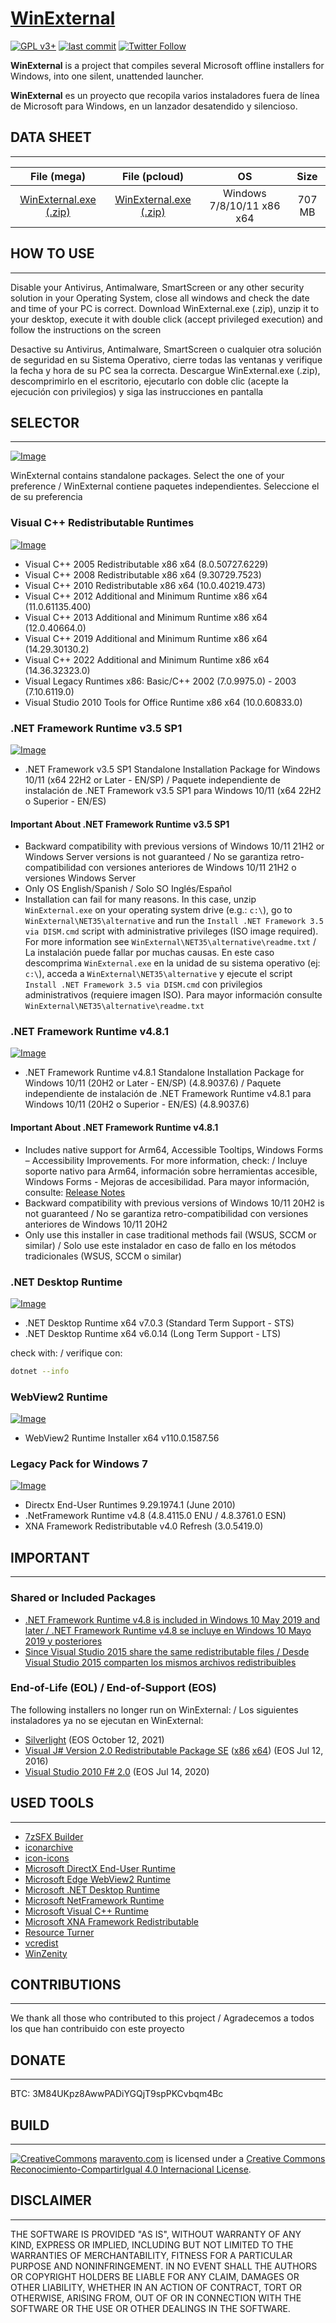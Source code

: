# [WinExternal](https://www.maravento.com/p/winexternal.html)

[![GPL v3+](https://img.shields.io/badge/License-GPL%20v3%2B-blue.svg)](https://www.gnu.org/licenses/gpl-3.0)
[![last commit](https://img.shields.io/github/last-commit/maravento/winexternal)](https://github.com/maravento/winexternal/)
[![Twitter Follow](https://img.shields.io/twitter/follow/maraventostudio.svg?style=social)](https://twitter.com/maraventostudio)

**WinExternal** is a project that compiles several Microsoft offline installers for Windows, into one silent, unattended launcher.

**WinExternal** es un proyecto que recopila varios instaladores fuera de línea de Microsoft para Windows, en un lanzador desatendido y silencioso.

## DATA SHEET

---

|File (mega)|File (pcloud)|OS|Size|
| :---: | :---: | :---: | :---: |
|[WinExternal.exe (.zip)](https://mega.nz/file/nVNQxLYT#H5gZP8XHX0N2wKOTp2QrOXEVa2vM8qBj8jsbqxjYtTk)|[WinExternal.exe (.zip)](https://u.pcloud.link/publink/show?code=M0J)|Windows 7/8/10/11 x86 x64|707 MB|

## HOW TO USE

---

Disable your Antivirus, Antimalware, SmartScreen or any other security solution in your Operating System, close all windows and check the date and time of your PC is correct. Download WinExternal.exe (.zip), unzip it to your desktop, execute it with double click (accept privileged execution) and follow the instructions on the screen

Desactive su Antivirus, Antimalware, SmartScreen o cualquier otra solución de seguridad en su Sistema Operativo, cierre todas las ventanas y verifique la fecha y hora de su PC sea la correcta. Descargue WinExternal.exe (.zip), descomprimirlo en el escritorio, ejecutarlo con doble clic (acepte la ejecución con privilegios) y siga las instrucciones en pantalla

## SELECTOR

---

[![Image](https://raw.githubusercontent.com/maravento/winexternal/master/img/winexternal-selector.png)](https://www.maravento.com/p/winexternal.html)

WinExternal contains standalone packages. Select the one of your preference / WinExternal contiene paquetes independientes. Seleccione el de su preferencia

### Visual C++ Redistributable Runtimes

[![Image](https://raw.githubusercontent.com/maravento/winexternal/master/img/winexternal-visualc.png)](https://www.maravento.com/p/winexternal.html)

- Visual C++ 2005 Redistributable x86 x64 (8.0.50727.6229)
- Visual C++ 2008 Redistributable x86 x64 (9.30729.7523)
- Visual C++ 2010 Redistributable x86 x64 (10.0.40219.473)
- Visual C++ 2012 Additional and Minimum Runtime x86 x64 (11.0.61135.400)
- Visual C++ 2013 Additional and Minimum Runtime x86 x64 (12.0.40664.0)
- Visual C++ 2019 Additional and Minimum Runtime x86 x64 (14.29.30130.2)
- Visual C++ 2022 Additional and Minimum Runtime x86 x64 (14.36.32323.0)
- Visual Legacy Runtimes x86: Basic/C++ 2002 (7.0.9975.0) - 2003 (7.10.6119.0)
- Visual Studio 2010 Tools for Office Runtime x86 x64 (10.0.60833.0)

### .NET Framework Runtime v3.5 SP1

[![Image](https://raw.githubusercontent.com/maravento/winexternal/master/img/winexternal-net35.png)](https://www.maravento.com/p/winexternal.html)

- .NET Framework v3.5 SP1 Standalone Installation Package for Windows 10/11 (x64 22H2 or Later - EN/SP) / Paquete independiente de instalación de .NET Framework v3.5 SP1 para Windows 10/11 (x64 22H2 o Superior - EN/ES)

#### Important About .NET Framework Runtime v3.5 SP1

- Backward compatibility with previous versions of Windows 10/11 21H2 or Windows Server versions is not guaranteed / No se garantiza retro-compatibilidad con versiones anteriores de Windows 10/11 21H2 o versiones Windows Server
- Only OS English/Spanish / Solo SO Inglés/Español
- Installation can fail for many reasons. In this case, unzip `WinExternal.exe` on your operating system drive (e.g.: `c:\`), go to `WinExternal\NET35\alternative` and run the `Install .NET Framework 3.5 via DISM.cmd` script with administrative privileges (ISO image required). For more information see `WinExternal\NET35\alternative\readme.txt` / La instalación puede fallar por muchas causas. En este caso descomprima `WinExternal.exe` en la unidad de su sistema operativo (ej: `c:\`), acceda a `WinExternal\NET35\alternative` y ejecute el script `Install .NET Framework 3.5 via DISM.cmd` con privilegios administrativos (requiere imagen ISO). Para mayor información consulte `WinExternal\NET35\alternative\readme.txt`

### .NET Framework Runtime v4.8.1

[![Image](https://raw.githubusercontent.com/maravento/winexternal/master/img/winexternal-net481.png)](https://www.maravento.com/p/winexternal.html)

- .NET Framework Runtime v4.8.1 Standalone Installation Package for Windows 10/11 (20H2 or Later - EN/SP) (4.8.9037.6) / Paquete independiente de instalación de .NET Framework Runtime v4.8.1 para Windows 10/11 (20H2 o Superior - EN/ES) (4.8.9037.6)

#### Important About .NET Framework Runtime v4.8.1

- Includes native support for Arm64, Accessible Tooltips, Windows Forms – Accessibility Improvements. For more information, check: / Incluye soporte nativo para Arm64, información sobre herramientas accesible, Windows Forms - Mejoras de accesibilidad. Para mayor información, consulte: [Release Notes](https://github.com/microsoft/dotnet/blob/master/releases/net481/README.md)
- Backward compatibility with previous versions of Windows 10/11 20H2 is not guaranteed / No se garantiza retro-compatibilidad con versiones anteriores de Windows 10/11 20H2
- Only use this installer in case traditional methods fail (WSUS, SCCM or similar) / Solo use este instalador en caso de fallo en los métodos tradicionales (WSUS, SCCM o similar)

### .NET Desktop Runtime

[![Image](https://raw.githubusercontent.com/maravento/winexternal/master/img/winexternal-netruntime.png)](https://www.maravento.com/p/winexternal.html)

- .NET Desktop Runtime x64 v7.0.3 (Standard Term Support - STS)
- .NET Desktop Runtime x64 v6.0.14 (Long Term Support - LTS)

check with: / verifique con:

```bash
dotnet --info
```

### WebView2 Runtime

[![Image](https://raw.githubusercontent.com/maravento/winexternal/master/img/winexternal-webview2.png)](https://www.maravento.com/p/winexternal.html)

- WebView2 Runtime Installer x64 v110.0.1587.56

### Legacy Pack for Windows 7

[![Image](https://raw.githubusercontent.com/maravento/winexternal/master/img/winexternal-legacy.png)](https://www.maravento.com/p/winexternal.html)

- Directx End-User Runtimes 9.29.1974.1 (June 2010)
- .NetFramework Runtime v4.8 (4.8.4115.0 ENU / 4.8.3761.0 ESN)
- XNA Framework Redistributable v4.0 Refresh (3.0.5419.0)

## IMPORTANT

---

### Shared or Included Packages

- [.NET Framework Runtime v4.8 is included in Windows 10 May 2019 and later / .NET Framework Runtime v4.8 se incluye en Windows 10 Mayo 2019 y posteriores](https://docs.microsoft.com/en-us/dotnet/framework/install/on-windows-10#net-framework-48)
- [Since Visual Studio 2015 share the same redistributable files / Desde Visual Studio 2015 comparten los mismos archivos redistribuibles](https://docs.microsoft.com/en-US/cpp/windows/latest-supported-vc-redist?view=msvc-170)

### End-of-Life (EOL) / End-of-Support (EOS)

The following installers no longer run on WinExternal: / Los siguientes instaladores ya no se ejecutan en WinExternal:

- [Silverlight](https://support.microsoft.com/en-us/windows/silverlight-end-of-support-0a3be3c7-bead-e203-2dfd-74f0a64f1788) (EOS October 12, 2021)
- [Visual J# Version 2.0 Redistributable Package SE](https://docs.microsoft.com/en-us/lifecycle/products/microsoft-visual-j-version-20-redistributable-package) ([x86](http://web.archive.org/web/20201023224856/https://www.microsoft.com/en-us/download/details.aspx?id=18084) [x64](http://web.archive.org/web/20200812110243/https://www.microsoft.com/en-us/download/details.aspx?id=15468)) (EOS Jul 12, 2016)
- [Visual Studio 2010 F# 2.0](http://web.archive.org/web/20200721134946/https://www.microsoft.com/en-us/download/details.aspx?id=15834) (EOS Jul 14, 2020)

## USED TOOLS

---

- [7zSFX Builder](https://sourceforge.net/projects/s-zipsfxbuilder/)
- [iconarchive](http://www.iconarchive.com/show/fs-icons-by-franksouza183/Places-folder-windows-icon.html)
- [icon-icons](https://icon-icons.com/icon/dot-net-original-logo/146546)
- [Microsoft DirectX End-User Runtime](https://www.microsoft.com/en-us/download/details.aspx?id=8109)
- [Microsoft Edge WebView2 Runtime](https://developer.microsoft.com/en-us/microsoft-edge/webview2/)
- [Microsoft .NET Desktop Runtime](https://dotnet.microsoft.com/en-us/download/dotnet)
- [Microsoft NetFramework Runtime](https://dotnet.microsoft.com/download/dotnet-framework)
- [Microsoft Visual C++ Runtime](https://docs.microsoft.com/en-US/cpp/windows/latest-supported-vc-redist?view=msvc-170)
- [Microsoft XNA Framework Redistributable](https://www.microsoft.com/en-us/download/details.aspx?id=27598)
- [Resource Turner](http://www.restuner.com/)
- [vcredist](https://github.com/abbodi1406/vcredist/releases)
- [WinZenity](https://github.com/maravento/winzenity)

## CONTRIBUTIONS

---

We thank all those who contributed to this project / Agradecemos a todos los que han contribuido con este proyecto

## DONATE

---

BTC: 3M84UKpz8AwwPADiYGQjT9spPKCvbqm4Bc

## BUILD

---

[![CreativeCommons](https://raw.githubusercontent.com/maravento/winexternal/master/img/88x31.png)](http://creativecommons.org/licenses/by-sa/4.0/)
[maravento.com](http://www.maravento.com) is licensed under a [Creative Commons Reconocimiento-CompartirIgual 4.0 Internacional License](http://creativecommons.org/licenses/by-sa/4.0/).

## DISCLAIMER

---

THE SOFTWARE IS PROVIDED "AS IS", WITHOUT WARRANTY OF ANY KIND, EXPRESS OR IMPLIED, INCLUDING BUT NOT LIMITED TO THE WARRANTIES OF MERCHANTABILITY, FITNESS FOR A PARTICULAR PURPOSE AND NONINFRINGEMENT. IN NO EVENT SHALL THE AUTHORS OR COPYRIGHT HOLDERS BE LIABLE FOR ANY CLAIM, DAMAGES OR OTHER LIABILITY, WHETHER IN AN ACTION OF CONTRACT, TORT OR OTHERWISE, ARISING FROM, OUT OF OR IN CONNECTION WITH THE SOFTWARE OR THE USE OR OTHER DEALINGS IN THE SOFTWARE.
